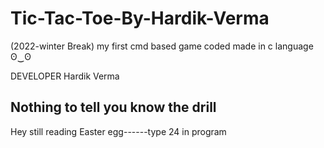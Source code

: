 # Tic-Tac-Toe-By-Hardik-Verma
(2022-winter Break)
my first cmd based game coded made in c language ʘ‿ʘ

DEVELOPER
Hardik Verma

Nothing to tell you know the drill
----------------------------------
Hey still reading
Easter egg------type 24 in program

